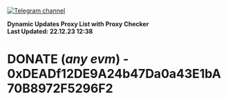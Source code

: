 [![Telegram channel](https://img.shields.io/endpoint?url=https://runkit.io/damiankrawczyk/telegram-badge/branches/master?url=https://t.me/n4z4v0d)](https://t.me/n4z4v0d) 

**Dynamic Updates Proxy List with Proxy Checker**  
**Last Updated: 22.12.23 12:38**

# DONATE (_any evm_) - 0xDEADf12DE9A24b47Da0a43E1bA70B8972F5296F2
